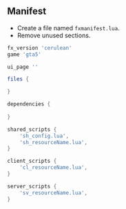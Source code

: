 ## Manifest
- Create a file named `fxmanifest.lua`.
- Remove unused sections.
```Lua
fx_version 'cerulean'
game 'gta5'

ui_page ''

files {

}

dependencies {
	
}

shared_scripts {
	'sh_config.lua',
	'sh_resourceName.lua',
}

client_scripts {
	'cl_resourceName.lua',
}

server_scripts {
	'sv_resourceName.lua',
}
```